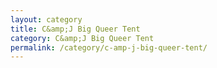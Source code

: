 ```yaml
---
layout: category
title: C&amp;J Big Queer Tent
category: C&amp;J Big Queer Tent
permalink: /category/c-amp-j-big-queer-tent/
---
```

